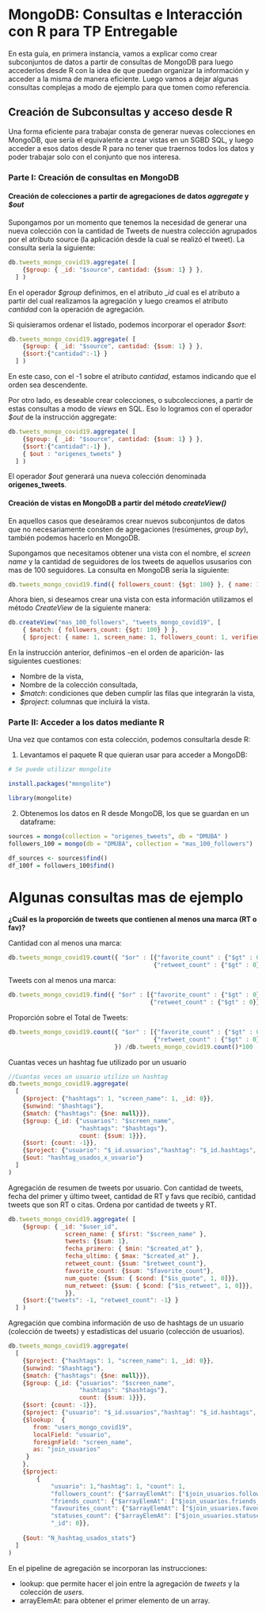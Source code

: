 # MongoDB: Consultas e Interacción con R para TP Entregable

En esta guía, en primera instancia, vamos a explicar como crear subconjuntos de datos a partir de consultas de MongoDB para luego accederlos desde R con la idea de que puedan organizar la información y acceder a la misma de manera eficiente. Luego vamos a dejar algunas consultas complejas a modo de ejemplo para que tomen como referencia.

## Creación de Subconsultas y acceso desde R

Una forma eficiente para trabajar consta de generar nuevas colecciones en MongoDB, que sería el equivalente a crear vistas en un SGBD SQL, y luego acceder a esos datos desde R para no tener que traernos todos los datos y poder trabajar solo con el conjunto que nos interesa.

### Parte I: Creación de consultas en MongoDB

#### Creación de colecciones a partir de agregaciones de datos _aggregate_ y _$out_
Supongamos por un momento que tenemos la necesidad de generar una nueva colección con la cantidad de Tweets de nuestra colección agrupados por el atributo source (la aplicación desde la cual se realizó el tweet).
La consulta sería la siguiente:
```javascript
db.tweets_mongo_covid19.aggregate( [
    {$group: { _id: "$source", cantidad: {$sum: 1} } },
  ] )
```
En el operador _$group_ definimos, en el atributo __id_ cual es el atributo a partir del cual realizamos la agregación y luego creamos el atributo _cantidad_ con la operación de agregación.

Si quisieramos ordenar el listado, podemos incorporar el operador _$sort_:
```javascript
db.tweets_mongo_covid19.aggregate( [
    {$group: { _id: "$source", cantidad: {$sum: 1} } },
    {$sort:{"cantidad":-1} }
  ] )
```

En este caso, con el -1 sobre el atributo _cantidad_, estamos indicando que el orden sea descendente.

Por otro lado, es deseable crear colecciones, o subcolecciones, a partir de estas consultas a modo de _views_ en SQL. Eso lo logramos con el operador _$out_ de la instrucción aggregate:
```javascript
db.tweets_mongo_covid19.aggregate( [
    {$group: { _id: "$source", cantidad: {$sum: 1} } },
    {$sort:{"cantidad":-1} },
    { $out : "origenes_tweets" }
  ] )
```

El operador _$out_ generará una nueva colección denominada __origenes_tweets__.

#### Creación de vistas en MongoDB a partir del método _createView()_

En aquellos casos que deseáramos crear nuevos subconjuntos de datos que no necesariamente consten de agregaciones (resúmenes, _group by_), también podemos hacerlo en MongoDB.

Supongamos que necesitamos obtener una vista con el nombre, el _screen name_ y la cantidad de seguidores de los tweets de aquellos ususarios con mas de 100 seguidores. La consulta en MongoDB sería la siguiente:
```javascript
db.tweets_mongo_covid19.find({ followers_count: {$gt: 100} }, { name: 1, screen_name: 1, followers_count: 1, verified:1  })
```

Ahora bien, si deseamos crear una vista con esta información utilizamos el método _CreateView_ de la siguiente manera:
```javascript
db.createView("mas_100_followers", "tweets_mongo_covid19", [ 
    { $match: { followers_count: {$gt: 100} } }, 
    { $project: { name: 1, screen_name: 1, followers_count: 1, verified:1  } } ])
```

En la instrucción anterior, definimos -en el orden de aparición- las siguientes cuestiones:
- Nombre de la vista,
- Nombre de la colección consultada,
- _$match_: condiciones que deben cumplir las filas que integrarán la vista,
- _$project_: columnas que incluirá la vista.


### Parte II: Acceder a los datos mediante R

Una vez que contamos con esta colección, podemos consultarla desde R:

1. Levantamos el paquete R que quieran usar para acceder a MongoDB:
```R
# Se puede utilizar mongolite

install.packages("mongolite")

library(mongolite)
```

2. Obtenemos los datos en R desde MongoDB, los que se guardan en un dataframe:
```R
sources = mongo(collection = "origenes_tweets", db = "DMUBA" )
followers_100 = mongo(db = "DMUBA", collection = "mas_100_followers")

df_sources <- sources$find()
df_100f = followers_100$find()
```

# Algunas consultas mas de ejemplo

__¿Cuál es la proporción de tweets que contienen al menos una marca (RT o fav)?__

Cantidad con al menos una marca:
```javascript
db.tweets_mongo_covid19.count({ "$or" : [{"favorite_count" : {"$gt" : 0}}, 
                                         {"retweet_count" : {"$gt" : 0}}]})
```

Tweets con al menos una marca:
```javascript
db.tweets_mongo_covid19.find({ "$or" : [{"favorite_count" : {"$gt" : 0}}, 
                                        {"retweet_count" : {"$gt" : 0}}]})
```

Proporción sobre el Total de Tweets:
```javascript
db.tweets_mongo_covid19.count({ "$or" : [{"favorite_count" : {"$gt" : 0}}, 
                                         {"retweet_count" : {"$gt" : 0}}]
                              }) /db.tweets_mongo_covid19.count()*100
```
Cuantas veces un hashtag fue utilizado por un usuario
```javascript
//Cuantas veces un usuario utilizo un hashtag
db.tweets_mongo_covid19.aggregate(
  [
    {$project: {"hashtags": 1, "screen_name": 1, _id: 0}},
    {$unwind: "$hashtags"},
    {$match: {"hashtags": {$ne: null}}},
    {$group: {_id: {"usuarios": "$screen_name", 
                    "hashtags": "$hashtags"}, 
                    count: {$sum: 1}}},
    {$sort: {count: -1}},
    {$project: {"usuario": "$_id.usuarios","hashtag": "$_id.hashtags", "count": 1, "_id": 0}},
    {$out: "hashtag_usados_x_usuario"}
  ]
)
```

Agregación de resumen de tweets por usuario. Con cantidad de tweets, fecha del primer y último tweet, cantidad de RT y favs que recibió, cantidad tweets que son RT o citas. Ordena por cantidad de tweets y RT.
```javascript
db.tweets_mongo_covid19.aggregate( [
    {$group: { _id: "$user_id", 
                screen_name: { $first: "$screen_name" }, 
                tweets: {$sum: 1},
                fecha_primero: { $min: "$created_at" }, 
                fecha_ultimo: { $max: "$created_at" }, 
                retweet_count: {$sum: "$retweet_count"},
                favorite_count: {$sum: "$favorite_count"},
                num_quote: {$sum: { $cond: ["$is_quote", 1, 0]}},
                num_retweet: {$sum: { $cond: ["$is_retweet", 1, 0]}},
                }},
    {$sort:{"tweets": -1, "retweet_count": -1} }
  ] )
```

Agregación que combina información de uso de hashtags de un usuario (colección de tweets) y estadísticas del usuario (colección de usuarios).

```javascript
db.tweets_mongo_covid19.aggregate(
  [
    {$project: {"hashtags": 1, "screen_name": 1, _id: 0}},
    {$unwind: "$hashtags"},
    {$match: {"hashtags": {$ne: null}}},
    {$group: {_id: {"usuarios": "$screen_name", 
                    "hashtags": "$hashtags"}, 
                    count: {$sum: 1}}},
    {$sort: {count: -1}},
    {$project: {"usuario": "$_id.usuarios","hashtag": "$_id.hashtags", "count": 1, "_id": 0}},
    {$lookup:  {
       from: "users_mongo_covid19",
       localField: "usuario",
       foreignField: "screen_name",
       as: "join_usuarios"
     }
    },
    {$project: 
        {
            "usuario": 1,"hashtag": 1, "count": 1,
            "followers_count": {"$arrayElemAt": ["$join_usuarios.followers_count", 0]},
            "friends_count": {"$arrayElemAt": ["$join_usuarios.friends_count", 0]},
            "favourites_count": {"$arrayElemAt": ["$join_usuarios.favourites_count", 0]},
            "statuses_count": {"$arrayElemAt": ["$join_usuarios.statuses_count", 0]},
            "_id": 0}},
    
    {$out: "N_hashtag_usados_stats"}
  ]
)
```
En el pipeline de agregación se incorporan las instrucciones:

- lookup: que permite hacer el join entre la agregación de _tweets_ y la colección de _users_.
- arrayElemAt: para obtener el primer elemento de un array.
